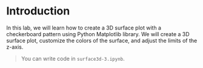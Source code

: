# Introduction

In this lab, we will learn how to create a 3D surface plot with a checkerboard pattern using Python Matplotlib library. We will create a 3D surface plot, customize the colors of the surface, and adjust the limits of the z-axis.

> You can write code in `surface3d-3.ipynb`.
